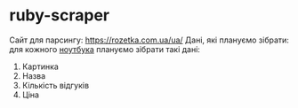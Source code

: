 # ruby-scraper

Сайт для парсингу: https://rozetka.com.ua/ua/
Дані, які плануємо зібрати: для кожного [ноутбука](https://rozetka.com.ua/ua/notebooks/c80004/) плануємо зібрати такі дані:
  1. Картинка
  2. Назва
  3. Кількість відгуків
  4. Ціна

